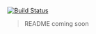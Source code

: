 [![Build Status](https://travis-ci.org/niranjan94/gsoc-stats.svg?branch=master)](https://travis-ci.org/niranjan94/gsoc-stats)
> README coming soon
